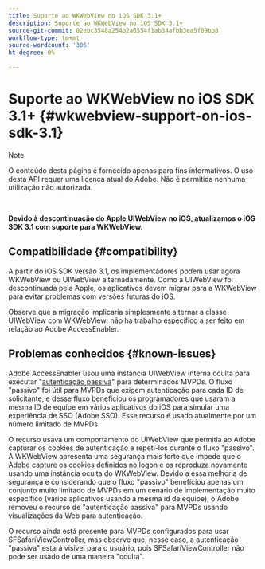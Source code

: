 ```yaml
---
title: Suporte ao WKWebView no iOS SDK 3.1+
description: Suporte ao WKWebView no iOS SDK 3.1+
source-git-commit: 02ebc3548a254b2a6554f1ab34afbb3ea5f09bb8
workflow-type: tm+mt
source-wordcount: '306'
ht-degree: 0%

---
```


# Suporte ao WKWebView no iOS SDK 3.1+ {#wkwebview-support-on-ios-sdk-3.1}

>[!NOTE]
>
>O conteúdo desta página é fornecido apenas para fins informativos. O uso desta API requer uma licença atual do Adobe. Não é permitida nenhuma utilização não autorizada.

</br>

**Devido à descontinuação do Apple UIWebView no iOS, atualizamos o iOS SDK 3.1 com suporte para WKWebView.**

## Compatibilidade {#compatibility}

A partir do iOS SDK versão 3.1, os implementadores podem usar agora WKWebView ou UIWebView alternadamente. Como a UIWebView foi descontinuada pela Apple, os aplicativos devem migrar para a WKWebView para evitar problemas com versões futuras do iOS.

Observe que a migração implicaria simplesmente alternar a classe UIWebView com WKWebView; não há trabalho específico a ser feito em relação ao Adobe AccessEnabler.

## Problemas conhecidos {#known-issues}

Adobe AccessEnabler usou uma instância UIWebView interna oculta para executar &quot;[autenticação passiva](/help/authentication/sso-passive-authn.md)&quot; para determinados MVPDs. O fluxo &quot;passivo&quot; foi útil para MVPDs que exigem autenticação para cada ID de solicitante, e desse fluxo beneficiou os programadores que usaram a mesma ID de equipe em vários aplicativos do iOS para simular uma experiência de SSO (Adobe SSO). Esse recurso é usado atualmente por um número limitado de MVPDs.

O recurso usava um comportamento do UIWebView que permitia ao Adobe capturar os cookies de autenticação e repeti-los durante o fluxo &quot;passivo&quot;. A WKWebView apresenta uma segurança mais forte que impede que o Adobe capture os cookies definidos no logon e os reproduza novamente usando uma instância oculta do WKWebView. Devido a essa melhoria de segurança e considerando que o fluxo &quot;passivo&quot; beneficiou apenas um conjunto muito limitado de MVPDs em um cenário de implementação muito específico (vários aplicativos usando a mesma id de equipe), o Adobe removeu o recurso de &quot;autenticação passiva&quot; para MVPDs usando visualizações da Web para autenticação.

O recurso ainda está presente para MVPDs configurados para usar SFSafariViewController, mas observe que, nesse caso, a autenticação &quot;passiva&quot; estará visível para o usuário, pois SFSafariViewController não pode ser usado de uma maneira &quot;oculta&quot;.
